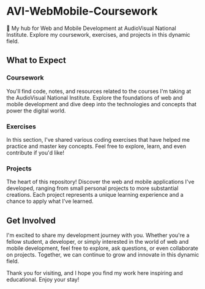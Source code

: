 # AVI-WebMobile-Coursework
🚀 My hub for Web and Mobile Development at AudioVisual National Institute. Explore my coursework, exercises, and projects in this dynamic field.

## What to Expect

### Coursework
You'll find code, notes, and resources related to the courses I'm taking at the AudioVisual National Institute. Explore the foundations of web and mobile development and dive deep into the technologies and concepts that power the digital world.

### Exercises
In this section, I've shared various coding exercises that have helped me practice and master key concepts. Feel free to explore, learn, and even contribute if you'd like!

### Projects
The heart of this repository! Discover the web and mobile applications I've developed, ranging from small personal projects to more substantial creations. Each project represents a unique learning experience and a chance to apply what I've learned.

## Get Involved

I'm excited to share my development journey with you. Whether you're a fellow student, a developer, or simply interested in the world of web and mobile development, feel free to explore, ask questions, or even collaborate on projects. Together, we can continue to grow and innovate in this dynamic field.

Thank you for visiting, and I hope you find my work here inspiring and educational. Enjoy your stay!
